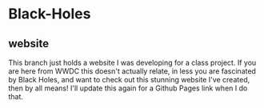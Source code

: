 # Black-Holes
## website
This branch just holds a website I was developing for a class project. If you are here from WWDC this doesn't actually relate, in less you are fascinated by Black Holes, and want to check out this stunning website I've created, then by all means! I'll update this again for a Github Pages link when I do that.